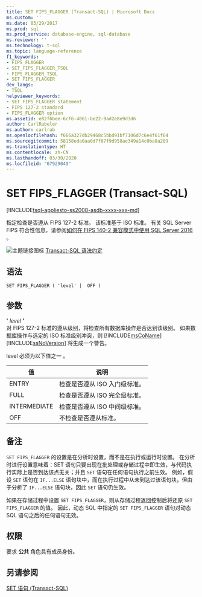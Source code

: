 ```yaml
---
title: SET FIPS_FLAGGER (Transact-SQL) | Microsoft Docs
ms.custom: ''
ms.date: 03/29/2017
ms.prod: sql
ms.prod_service: database-engine, sql-database
ms.reviewer: ''
ms.technology: t-sql
ms.topic: language-reference
f1_keywords:
- FIPS_FLAGGER
- SET_FIPS_FLAGGER_TSQL
- FIPS_FLAGGER_TSQL
- SET FIPS_FLAGGER
dev_langs:
- TSQL
helpviewer_keywords:
- SET FIPS_FLAGGER statement
- FIPS 127-2 standard
- FIPS_FLAGGER option
ms.assetid: e82f6bee-6cf6-4061-be22-9ad2e8e9d3d6
author: CarlRabeler
ms.author: carlrab
ms.openlocfilehash: f666a327db29468c5bbd91bf7106d7c6e4f61f64
ms.sourcegitcommit: 58158eda0aa0d7f87f9d958ae349a14c0ba8a209
ms.translationtype: HT
ms.contentlocale: zh-CN
ms.lasthandoff: 03/30/2020
ms.locfileid: "67929049"
---
```

# <a name="set-fips_flagger-transact-sql"></a>SET FIPS_FLAGGER (Transact-SQL)
[!INCLUDE[tsql-appliesto-ss2008-asdb-xxxx-xxx-md](../../includes/tsql-appliesto-ss2008-asdb-xxxx-xxx-md.md)]

  指定检查是否遵从 FIPS 127-2 标准。 该标准基于 ISO 标准。 有关 SQL Server FIPS 符合性信息，请参阅[如何在 FIPS 140-2 兼容模式中使用 SQL Server 2016 ](https://support.microsoft.com/help/4014354/how-to-use-sql-server-2016-in-fips-140-2-compliant-mode)。 
  
 ![主题链接图标](../../database-engine/configure-windows/media/topic-link.gif "“主题链接”图标") [Transact-SQL 语法约定](../../t-sql/language-elements/transact-sql-syntax-conventions-transact-sql.md)  
  
## <a name="syntax"></a>语法  
  
```  
SET FIPS_FLAGGER ( 'level' |  OFF )  
```  
  
## <a name="arguments"></a>参数  
 **'** *level* **'**  
 对 FIPS 127-2 标准的遵从级别，将检查所有数据库操作是否达到该级别。 如果数据库操作与选定的 ISO 标准级别冲突，则 [!INCLUDE[msCoName](../../includes/msconame-md.md)] [!INCLUDE[ssNoVersion](../../includes/ssnoversion-md.md)] 将生成一个警告。  
  
 level 必须为以下值之一  。  
  
|值|说明|  
|-----------|-----------------|  
|ENTRY|检查是否遵从 ISO 入门级标准。|  
|FULL|检查是否遵从 ISO 完全级标准。|  
|INTERMEDIATE|检查是否遵从 ISO 中间级标准。|  
|OFF|不检查是否遵从标准。|  
  
## <a name="remarks"></a>备注  
 `SET FIPS_FLAGGER` 的设置是在分析时设置，而不是在执行或运行时设置。 在分析时进行设置意味着：SET 语句只要出现在批处理或存储过程中即生效，与代码执行实际上是否到达该点无关；并且 `SET` 语句在任何语句执行之前生效。 例如，假设 `SET` 语句在 `IF...ELSE` 语句块中，而在执行过程中从未到达过该语句块，但由于分析了 `IF...ELSE` 语句块，因此 `SET` 语句仍生效。  
  
 如果在存储过程中设置 `SET FIPS_FLAGGER`，则从存储过程返回控制后将还原 `SET FIPS_FLAGGER` 的值。 因此，动态 SQL 中指定的 `SET FIPS_FLAGGER` 语句对动态 SQL 语句之后的任何语句无效。  
  
## <a name="permissions"></a>权限  
 要求 **公共** 角色具有成员身份。  
  
## <a name="see-also"></a>另请参阅  
 [SET 语句 (Transact-SQL)](../../t-sql/statements/set-statements-transact-sql.md)  
  
  
